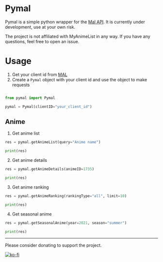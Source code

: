 # Pymal

Pymal is a simple python wrapper for the [Mal API](https://myanimelist.net/apiconfig/references/api/v2). It is currently under development, use at your own risk. 

The project is not affiliated with MyAnimeList in any way. If you have any questions, feel free to open an issue.

# Usage

1. Get your client id from [MAL](https://myanimelist.net/apiconfig)
2. Create a `Pymal` object with your client id and use the object to make requests

```python

from pymal import Pymal

pymal = Pymal(clientID="your_client_id")

```
## Anime

1. Get anime list

```python
res = pymal.getAnimeList(query="Anime name")

print(res)
```

2. Get anime details

```python
res = pymal.getAnimeDetails(animeID=1735)

print(res)
```

3. Get anime ranking

```python
res = pymal.getAnimeRanking(rankingType="all", limit=10)

print(res)
```

4. Get seasonal anime

```python
res = pymal.getSeasonalAnime(year=2021, season="summer")

print(res)
```

---

Please consider donating to support the project.

[![ko-fi](https://ko-fi.com/img/githubbutton_sm.svg)](https://ko-fi.com/bharath1910)
